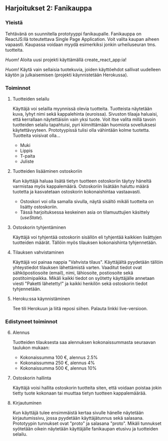 ## Harjoitukset 2: Fanikauppa

### Yleistä

Tehtävänä on suunnitella prototyyppi fanikaupalle. Fanikauppa on ReactJS:llä toteutettava Single Page Application. Voit valita kaupan aiheen vapaasti. Kaupassa voidaan myydä esimerkiksi jonkin urheiluseuran tms. tuotteita.

*Huom!* Aloita uusi projekti käyttämällä create_react_app:ia!

*Huom!* Käytä vain sellaisia tuotekuvia, joiden käyttöehdot sallivat uudelleen käytön ja julkaisemisen (projekti käynnistetään Herokussa).

### Toiminnot

1. Tuotteiden selailu

    Käyttäjä voi selailla myynnissä olevia tuotteita. Tuotteista näytetään kuva, lyhyt nimi sekä kappalehinta (euroissa). Sivuston tilaaja haluaisi, että kerrallaan näytettäisiin vain yksi tuote. Voit itse valita millä tavoin tuotteiden selailu tapahtuisi, pyri kiinnittämään huomiota sovelluksesi käytettävyyteen. Prototyypissä tulisi olla vähintään kolme tuotetta.
    Tuotteita voisivat olla...

    - Muki
    - Lippis
    - T-paita
    - Juliste

2. Tuotteiden lisääminen ostoskoriin

    Kun käyttäjä haluaa lisätä tietyn tuotteen ostoskoriin täytyy häneltä varmistaa myös kappalemäärä. Ostoskoriin lisätään haluttu määrä tuotetta ja kasvatetaan ostoskorin kokonaishintaa vastaavasti.

    - Ostoskori voi olla samalla sivulla, näytä sisältö mikäli tuotteita on lisätty ostoskoriin.
    - Tässä harjoituksessa keskeinen asia on tilamuuttujien käsittely (*useState*).

3. Ostoskorin tyhjentäminen

    Käyttäjä voi tyhjentää ostoskorin sisällön eli tyhjentää kaikkien lisättyjen tuotteiden määrät. Tällöin myös tilauksen kokonaishinta tyhjennetään.

4. Tilauksen vahvistaminen

    Käyttäjä voi painaa nappia "Vahvista tilaus". Käyttäjältä pyydetään tällöin yhteystiedot tilauksen lähettämistä varten. Vaaditut tiedot ovat sähköpostiosoite (email), nimi, lähiosoite, postiosoite sekä postitoimipaikka. Mikäli kaikki tiedot on syötetty käyttäjälle annetaan viesti "Paketti lähetetty!" ja kaikki henkilön sekä ostoskorin tiedot tyhjennetään.

5. Heroku:ssa käynnistäminen

    Tee tili Herokuun ja liitä reposi siihen. Palauta linkki live-versioon.

### Edistyneet toiminnot

6. Alennus

    Tuotteiden tilauksesta saa alennuksen kokonaissummasta seuraavan taulukon mukaan:
    - Kokonaissumma 100 €, alennus 2.5%
    - Kokonaissumma 250 €, alennus 4%
    - Kokonaissumma 500 €, alennus 10%

7. Ostoskorin hallinta

    Käyttäjä voisi hallita ostoskorin tuotteita siten, että voidaan poistaa jokin tietty tuote kokonaan tai muuttaa tietyn tuotteen kappalemäärää.

8. Kirjautuminen

    Kun käyttäjä tulee ensimmäistä kertaa sivulle hänelle näytetään kirjautumissivu, jossa pyydetään käyttäjätunnus sekä salasana. Prototyypin tunnukset ovat "proto" ja salasana "proto". Mikäli tunnukset syötetään oikein näytetään käyttäjälle fanikaupan etusivu ja tuotteiden selailu.